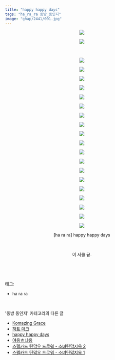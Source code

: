 ```yaml
---
title: "happy happy days"
tags: "ha_ra_ra 동방_동인지"
image: "ghap/2441/001.jpg"
---
```

<div class="article">
<p style="text-align: center; clear: none; float: none;"><img src="{{ site.nasurl }}/ghap/2441/001.jpg"/></p>
<p style="text-align: center; clear: none; float: none;"><img src="{{ site.nasurl }}/ghap/2441/002.jpg"/></p>
<p style="text-align: center; clear: none; float: none;"><br/></p>
<p style="text-align: center; clear: none; float: none;"><img src="{{ site.nasurl }}/ghap/2441/003.jpg"/></p>
<p style="text-align: center; clear: none; float: none;"><img src="{{ site.nasurl }}/ghap/2441/004.jpg"/></p>
<p style="text-align: center; clear: none; float: none;"><img src="{{ site.nasurl }}/ghap/2441/005.jpg"/></p>
<p style="text-align: center; clear: none; float: none;"><img src="{{ site.nasurl }}/ghap/2441/006.jpg"/></p>
<p style="text-align: center; clear: none; float: none;"><img src="{{ site.nasurl }}/ghap/2441/007.jpg"/></p>
<p style="text-align: center; clear: none; float: none;"><img src="{{ site.nasurl }}/ghap/2441/008.jpg"/></p>
<p style="text-align: center; clear: none; float: none;"><img src="{{ site.nasurl }}/ghap/2441/009.jpg"/></p>
<p style="text-align: center; clear: none; float: none;"><img src="{{ site.nasurl }}/ghap/2441/010.jpg"/></p>
<p style="text-align: center; clear: none; float: none;"><img src="{{ site.nasurl }}/ghap/2441/011.jpg"/></p>
<p style="text-align: center; clear: none; float: none;"><img src="{{ site.nasurl }}/ghap/2441/012.jpg"/></p>
<p style="text-align: center; clear: none; float: none;"><img src="{{ site.nasurl }}/ghap/2441/013.jpg"/></p>
<p style="text-align: center; clear: none; float: none;"><img src="{{ site.nasurl }}/ghap/2441/014.jpg"/></p>
<p style="text-align: center; clear: none; float: none;"><img src="{{ site.nasurl }}/ghap/2441/015.jpg"/></p>
<p style="text-align: center; clear: none; float: none;"><img src="{{ site.nasurl }}/ghap/2441/016.jpg"/></p>
<p style="text-align: center; clear: none; float: none;"><img src="{{ site.nasurl }}/ghap/2441/017.jpg"/></p>
<p style="text-align: center; clear: none; float: none;"><img src="{{ site.nasurl }}/ghap/2441/018.jpg"/></p>
<p style="text-align: center; clear: none; float: none;"><img src="{{ site.nasurl }}/ghap/2441/019.jpg"/></p>
<p style="text-align: center; clear: none; float: none;"><img src="{{ site.nasurl }}/ghap/2441/020.jpg"/></p>
<p style="text-align: center; clear: none; float: none;"><img src="{{ site.nasurl }}/ghap/2441/021.jpg"/></p>
<p style="text-align: center; clear: none; float: none;">[ha ra ra] happy happy days</p>
<p style="text-align: center; clear: none; float: none;"><br/></p>
<p style="text-align: center; clear: none; float: none;">이 서클 끝.</p>
<p><br/></p>
</div><br/>
<div class="tagTrail">
<p>태그: </p>
<ul>
<li>ha ra ra</li>
</ul>
</div><br/>
<div class="another">
<p>'동방 동인지' 카테고리의 다른 글</p>
<ul>
<li><a href="/2016-10-04-ghap_2445">Komazing Grace</a></li>
<li><a href="/2016-10-04-ghap_2442">하트 마크</a></li>
<li><a href="/2016-10-04-ghap_2441">happy happy days</a></li>
<li><a href="/2016-10-04-ghap_2440">야옹☆냐옹</a></li>
<li><a href="/2016-10-04-ghap_2439">스펠카드 탄막우 드로워 - 소녀탄막지옥 2</a></li>
<li><a href="/2016-10-04-ghap_2438">스펠카드 탄막우 드로워 - 소녀탄막지옥 1</a></li>
</ul>
</div><br/>
<div class="cb_module cb_fluid">
<div class="cb_wrt cb_profile">
</div><!-- commentList close -->
</div><br/>
